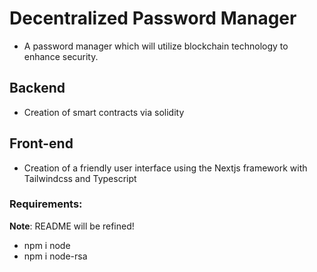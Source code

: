# Decentralized Password Manager

- A password manager which will utilize blockchain technology to enhance security.

## Backend
- Creation of smart contracts via solidity

## Front-end
- Creation of a friendly user interface using the Nextjs framework with Tailwindcss and Typescript


### Requirements:
**Note**: README will be refined!

- npm i node
- npm i node-rsa

